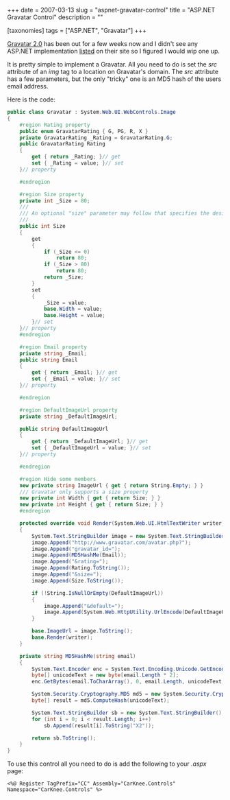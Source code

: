 +++
date = 2007-03-13
slug = "aspnet-gravatar-control"
title = "ASP.NET Gravatar Control"
description = ""

[taxonomies]
tags = ["ASP.NET", "Gravatar"]
+++

[Gravatar 2.0](http://site.gravatar.com/) has been out for a few weeks now and I didn't see any ASP.NET implementation [listed](http://site.gravatar.com/site/implement) on their site so I figured I would wip one up.

<!-- more -->

It is pretty simple to implement a Gravatar. All you need to do is set the *src* attribute of an *img* tag to a location on Gravatar's domain. The *src* attribute has a few parameters, but the only "tricky" one is an MD5 hash of the users email address.

Here is the code:

```c#
public class Gravatar : System.Web.UI.WebControls.Image
{
    #region Rating property
    public enum GravatarRating { G, PG, R, X }
    private GravatarRating _Rating = GravatarRating.G;
    public GravatarRating Rating
    {
        get { return _Rating; }// get
        set { _Rating = value; }// set
    }// property

    #endregion

    #region Size property
    private int _Size = 80;
    /// 
    /// An optional "size" parameter may follow that specifies the desired width and height of the gravatar. Valid values are from 1 to 80 inclusive. Any size other than 80 will cause the original gravatar image to be downsampled using bicubic resampling before output.
    /// 
    public int Size
    {
        get
        {
            if (_Size <= 0)
                return 80;
            if (_Size > 80)
                return 80;
            return _Size;
        }
        set
        {
            _Size = value;
            base.Width = value;
            base.Height = value;
        }// set
    }// property
    #endregion

    #region Email property
    private string _Email;
    public string Email
    {
        get { return _Email; }// get
        set { _Email = value; }// set
    }// property

    #endregion

    #region DefaultImageUrl property
    private string _DefaultImageUrl;

    public string DefaultImageUrl
    {
        get { return _DefaultImageUrl; }// get
        set { _DefaultImageUrl = value; }// set
    }// property

    #endregion

    #region Hide some members
    new private string ImageUrl { get { return String.Empty; } }
    /// Gravatar only supports a size property
    new private int Width { get { return Size; } }
    new private int Height { get { return Size; } }
    #endregion

    protected override void Render(System.Web.UI.HtmlTextWriter writer)
    {
        System.Text.StringBuilder image = new System.Text.StringBuilder();
        image.Append("http://www.gravatar.com/avatar.php?");
        image.Append("gravatar_id=");
        image.Append(MD5HashMe(Email));
        image.Append("&rating=");
        image.Append(Rating.ToString());
        image.Append("&size=");
        image.Append(Size.ToString());

        if (!String.IsNullOrEmpty(DefaultImageUrl))
        {
            image.Append("&default=");
            image.Append(System.Web.HttpUtility.UrlEncode(DefaultImageUrl));
        }

        base.ImageUrl = image.ToString();
        base.Render(writer);
    }

    private string MD5HashMe(string email)
    {
        System.Text.Encoder enc = System.Text.Encoding.Unicode.GetEncoder();
        byte[] unicodeText = new byte[email.Length * 2];
        enc.GetBytes(email.ToCharArray(), 0, email.Length, unicodeText, 0, true);

        System.Security.Cryptography.MD5 md5 = new System.Security.Cryptography.MD5CryptoServiceProvider();
        byte[] result = md5.ComputeHash(unicodeText);

        System.Text.StringBuilder sb = new System.Text.StringBuilder();
        for (int i = 0; i < result.Length; i++)
            sb.Append(result[i].ToString("X2"));

        return sb.ToString();
    }
}
```

To use this control all you need to do is add the following to your *.aspx* page:

```
<%@ Register TagPrefix="CC" Assembly="CarKnee.Controls" Namespace="CarKnee.Controls" %>
```
